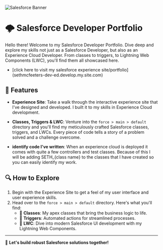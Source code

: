 ![Salesforce Banner](https://place-hold.it/1000x150/009EDB/FFFFFF?text=Seth+Mcfeeters+Salesforce+Developer+Portfolio&bold=true&fontsize=50)
# 🌩️ Salesforce Developer Portfolio

Hello there! Welcome to my Salesforce Developer Portfolio. Dive deep and explore my skills not just as a Salesforce Developer, but also as an Experience Cloud Developer. From classes to triggers, to Lightning Web Components (LWC), you'll find them all showcased here.

- [click here to visit my salesforce experience site/portfolio] (sethmcfeeters-dev-ed.develop.my.site.com)


## 🚀 Features

- **Experience Site**: Take a walk through the interactive experience site that I've designed and developed. I built it to my skills in Experience Cloud development.

- **Classes, Triggers & LWC**: Venture into the `force > main > default` directory and you'll find my meticulously crafted Salesforce classes, triggers, and LWCs. Every piece of code tells a story of a problem solved and a challenge overcome. 

- **identify code I've written**: When an experience cloud is deployed it comes with quite a few controllers and test classes. Because of this I will be adding SETH_{class name} to the classes that I have created so you can easily identify my work.

## 🔍 How to Explore

1. Begin with the Experience Site to get a feel of my user interface and user experience skills.
2. Head over to the `force > main > default` directory. Here's what you'll find:
   - 📁 **Classes**: My apex classes that bring the business logic to life.
   - 📁 **Triggers**: Automated actions for streamlined processes.
   - 📁 **LWC**: Dive into modern Salesforce UI development with my Lightning Web Components.

---

🚀 **Let's build robust Salesforce solutions together!**